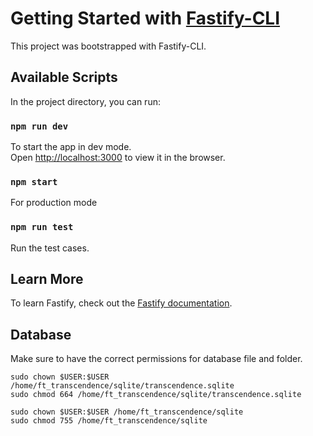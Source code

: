 # Getting Started with [Fastify-CLI](https://www.npmjs.com/package/fastify-cli)
This project was bootstrapped with Fastify-CLI.

## Available Scripts

In the project directory, you can run:

### `npm run dev`

To start the app in dev mode.\
Open [http://localhost:3000](http://localhost:3000) to view it in the browser.

### `npm start`

For production mode

### `npm run test`

Run the test cases.

## Learn More

To learn Fastify, check out the [Fastify documentation](https://fastify.dev/docs/latest/).

## Database
Make sure to have the correct permissions for database file and folder.
```
sudo chown $USER:$USER /home/ft_transcendence/sqlite/transcendence.sqlite
sudo chmod 664 /home/ft_transcendence/sqlite/transcendence.sqlite

sudo chown $USER:$USER /home/ft_transcendence/sqlite
sudo chmod 755 /home/ft_transcendence/sqlite
```